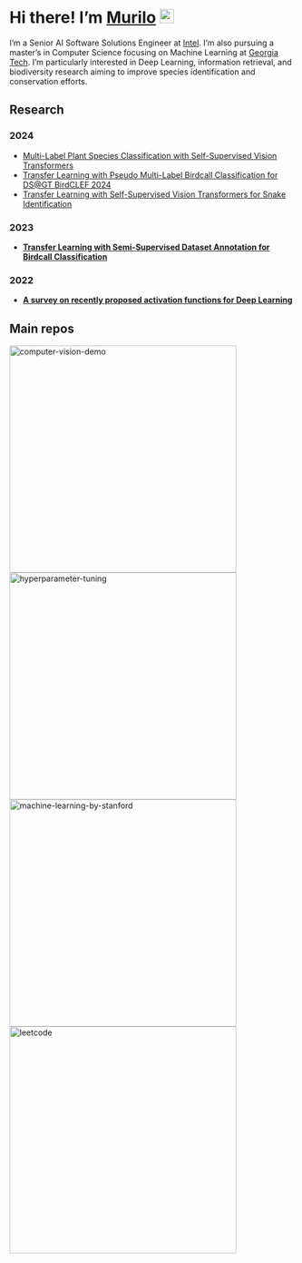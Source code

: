 # Hi there! I’m [Murilo](https://murilogustineli.com) <img src="https://media.giphy.com/media/hvRJCLFzcasrR4ia7z/giphy.gif" width="25">
I’m a Senior AI Software Solutions Engineer at [Intel](https://www.intel.com/). I’m also pursuing a master’s in Computer Science focusing on Machine Learning at [Georgia Tech](https://www.gatech.edu/). I’m particularly interested in Deep Learning, information retrieval, and biodiversity research aiming to improve species identification and conservation efforts.

## Research
### 2024
- [Multi-Label Plant Species Classification with Self-Supervised Vision Transformers](https://arxiv.org/abs/2407.06298)
- [Transfer Learning with Pseudo Multi-Label Birdcall Classification for DS@GT BirdCLEF 2024](https://arxiv.org/abs/2407.06291)
- [Transfer Learning with Self-Supervised Vision Transformers for Snake Identification](https://arxiv.org/abs/2407.06178)

### 2023
- [**Transfer Learning with Semi-Supervised Dataset Annotation for Birdcall Classification**](https://arxiv.org/abs/2306.16760)

### 2022
- [**A survey on recently proposed activation functions for Deep Learning**](https://arxiv.org/abs/2204.02921)


## Main repos
<!-- add comment here -->
<p align="left">
  <a href="https://github.com/murilogustineli/computer-vision-demo"><img width="400" src="https://github-readme-stats.vercel.app/api/pin/?username=murilogustineli&repo=computer-vision-demo&theme=radical&hide_border=true&show_icons=false" alt="computer-vision-demo"></a>
  <a href="https://github.com/murilogustineli/hyper-tuning"><img width="400" src="https://github-readme-stats.vercel.app/api/pin/?username=murilogustineli&repo=hyper-tuning&theme=radical&hide_border=true&show_icons=false" alt="hyperparameter-tuning"></a>
  <a href="https://github.com/murilogustineli/machine-learning-by-stanford"><img width="400" src="https://github-readme-stats.vercel.app/api/pin/?username=murilogustineli&repo=machine-learning-by-stanford&theme=radical&hide_border=true&show_icons=false" alt="machine-learning-by-stanford"></a>
  <a href="https://github.com/murilogustineli/leetcode"><img width="400" src="https://github-readme-stats.vercel.app/api/pin/?username=murilogustineli&repo=leetcode&theme=radical&hide_border=true&show_icons=false" alt="leetcode"></a>
  <!--   <a href="https://github.com/murilogustineli/dsa-specialization-ucsd"><img width="400" src="https://github-readme-stats.vercel.app/api/pin/?username=murilogustineli&repo=dsa-specialization-ucsd&theme=radical&hide_border=true&show_icons=false" alt="dsa-specialization-ucsd"></a> -->

<!--
[![Murilo's GitHub stats](https://github-readme-stats.vercel.app/api?username=murilogustineli&theme=radical)](https://github.com/murilogustineli/github-readme-stats)
-->

<!---
murilogustineli/murilogustineli is a ✨ special ✨ repository because its `README.md` (this file) appears on your GitHub profile.
You can click the Preview link to take a look at your changes.
- 💞️ I’m looking for an opportunity to use my logical and technical skills to help businesses make better data-driven decisions and support them with all their data needs
- 📫 Connect with me on [LinkedIn](https://www.linkedin.com/in/murilo-gustineli/)
--->

 
